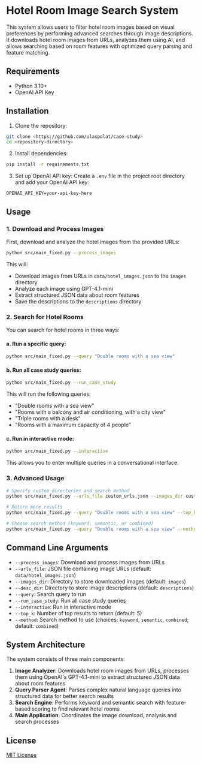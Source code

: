 # Hotel Room Image Search System

This system allows users to filter hotel room images based on visual preferences by performing advanced searches through image descriptions. It downloads hotel room images from URLs, analyzes them using AI, and allows searching based on room features with optimized query parsing and feature matching.

## Requirements

- Python 3.10+
- OpenAI API Key

## Installation

1. Clone the repository:
```bash
git clone <https://github.com/ulaspolat/case-study>
cd <repository-directory>
```

2. Install dependencies:
```bash
pip install -r requirements.txt
```

3. Set up OpenAI API key:
Create a `.env` file in the project root directory and add your OpenAI API key:
```
OPENAI_API_KEY=your-api-key-here
```

## Usage

### 1. Download and Process Images

First, download and analyze the hotel images from the provided URLs:

```bash
python src/main_fixed.py --process_images
```

This will:
- Download images from URLs in `data/hotel_images.json` to the `images` directory
- Analyze each image using GPT-4.1-mini
- Extract structured JSON data about room features
- Save the descriptions to the `descriptions` directory

### 2. Search for Hotel Rooms

You can search for hotel rooms in three ways:

#### a. Run a specific query:

```bash
python src/main_fixed.py --query "Double rooms with a sea view"
```

#### b. Run all case study queries:

```bash
python src/main_fixed.py --run_case_study
```

This will run the following queries:
- "Double rooms with a sea view"
- "Rooms with a balcony and air conditioning, with a city view"
- "Triple rooms with a desk"
- "Rooms with a maximum capacity of 4 people"

#### c. Run in interactive mode:

```bash
python src/main_fixed.py --interactive
```

This allows you to enter multiple queries in a conversational interface.

### 3. Advanced Usage

```bash
# Specify custom directories and search method
python src/main_fixed.py --urls_file custom_urls.json --images_dir custom_images --desc_dir custom_descriptions --process_images --method semantic

# Return more results
python src/main_fixed.py --query "Double rooms with a sea view" --top_k 10

# Choose search method (keyword, semantic, or combined)
python src/main_fixed.py --query "Double rooms with a sea view" --method semantic
```

## Command Line Arguments

- `--process_images`: Download and process images from URLs
- `--urls_file`: JSON file containing image URLs (default: `data/hotel_images.json`)
- `--images_dir`: Directory to store downloaded images (default: `images`)
- `--desc_dir`: Directory to store image descriptions (default: `descriptions`)
- `--query`: Search query to run
- `--run_case_study`: Run all case study queries
- `--interactive`: Run in interactive mode
- `--top_k`: Number of top results to return (default: 5)
- `--method`: Search method to use (choices: `keyword`, `semantic`, `combined`; default: `combined`)

## System Architecture

The system consists of three main components:

1. **Image Analyzer**: Downloads hotel room images from URLs, processes them using OpenAI's GPT-4.1-mini to extract structured JSON data about room features
2. **Query Parser Agent**: Parses complex natural language queries into structured data for better search results
3. **Search Engine**: Performs keyword and semantic search with feature-based scoring to find relevant hotel rooms
4. **Main Application**: Coordinates the image download, analysis and search processes

## License

[MIT License](LICENSE) 
